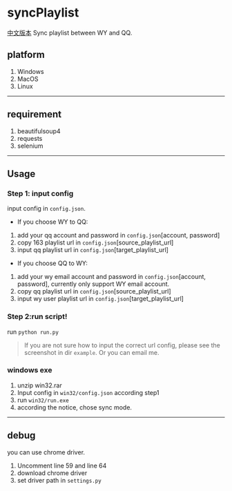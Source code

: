 # syncPlaylist
[中文版本](./README_CN.md)
Sync playlist between WY and QQ.

## platform
1. Windows
2. MacOS
3. Linux

---------------
## requirement
1. beautifulsoup4
2. requests
3. selenium

---------------
## Usage


### Step 1: input config
input config in `config.json`.

* If you choose WY to QQ:
1. add your qq account and password in `config.json`[account, password]
2. copy 163 playlist url in `config.json`[source_playlist_url]
3. input qq playlist url in `config.json`[target_playlist_url]


* If you choose QQ to WY:
1. add your wy email account and password in `config.json`[account, password], currently only support WY email account.
2. copy qq playlist url in `config.json`[source_playlist_url]
3. input wy user playlist url in `config.json`[target_playlist_url]

### Step 2:run script!
run `python run.py`

> If you are not sure how to input the correct url config, please see the screenshot in dir `example`. Or you can email me.

### windows exe
1. unzip win32.rar
2. Input config in `win32/config.json` according step1
3. run `win32/run.exe`
4. according the notice, chose sync mode.

---------------
## debug
you can use chrome driver.
1. Uncomment line 59 and line 64
2. download chrome driver
3. set driver path in `settings.py`
